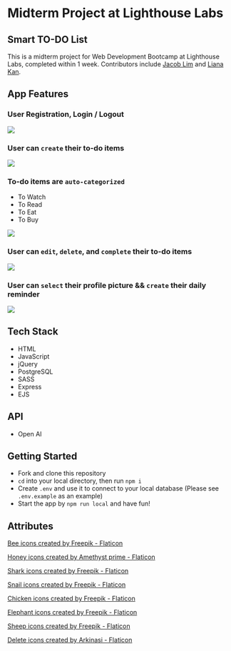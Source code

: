 # Midterm Project at Lighthouse Labs
## Smart TO-DO List
This is a midterm project for Web Development Bootcamp at Lighthouse Labs, completed within 1 week. Contributors include [Jacob Lim](https://github.com/abeljlim) and [Liana Kan](https://github.com/lianaa98).

## App Features

### User Registration, Login / Logout

![](/docs/register-login.gif)

### User can `create` their to-do items

![](/docs/add-todo.gif)

### To-do items are `auto-categorized`
  * To Watch
  * To Read
  * To Eat
  * To Buy  

![](/docs/auto-categorization.gif)

### User can `edit`, `delete`, and `complete` their to-do items

![](/docs/edit-delete-complete.gif)

### User can `select` their profile picture && `create` their daily reminder

![](/docs/profile.gif)


## Tech Stack
- HTML
- JavaScript
- jQuery
- PostgreSQL
- SASS
- Express
- EJS

## API
- Open AI

## Getting Started
- Fork and clone this repository
- `cd` into your local directory, then run `npm i`
- Create `.env` and use it to connect to your local database (Please see `.env.example` as an example)
- Start the app by `npm run local` and have fun!

## Attributes
<a href="https://www.flaticon.com/free-icons/bee" title="bee icons">Bee icons created by Freepik - Flaticon</a>

<a href="https://www.flaticon.com/free-icons/honey" title="honey icons">Honey icons created by Amethyst prime - Flaticon</a>

<a href="https://www.flaticon.com/free-icons/shark" title="shark icons">Shark icons created by Freepik - Flaticon</a>

<a href="https://www.flaticon.com/free-icons/animals" title="animals icons">Snail icons created by Freepik - Flaticon</a>

<a href="https://www.flaticon.com/free-icons/chicken" title="chicken icons">Chicken icons created by Freepik - Flaticon</a>

<a href="https://www.flaticon.com/free-icons/elephant" title="elephant icons">Elephant icons created by Freepik - Flaticon</a>

<a href="https://www.flaticon.com/free-icons/sheep" title="sheep icons">Sheep icons created by Freepik - Flaticon</a>

<a href="https://www.flaticon.com/free-icons/delete" title="delete icons">Delete icons created by Arkinasi - Flaticon</a>